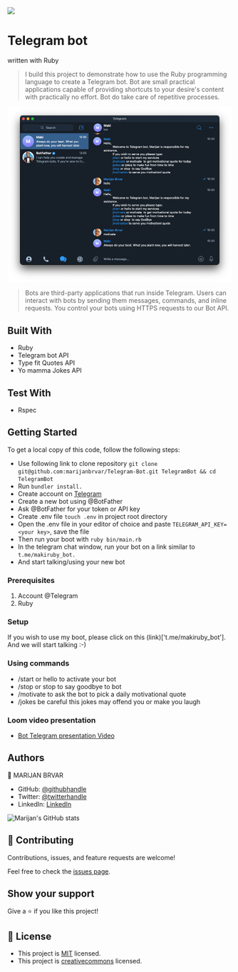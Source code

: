 ![](https://img.shields.io/badge/Microverse-blueviolet)

# Telegram bot

written with Ruby

> I build this project to demonstrate how to use the Ruby programming language to create a Telegram bot. Bot are small practical applications capable of providing shortcuts to your desire's content with practically no effort. Bot do take care of repetitive processes.

![screenshot](./app_screenshot.png)

> Bots are third-party applications that run inside Telegram. Users can interact with bots by sending them messages, commands, and inline requests. You control your bots using HTTPS requests to our Bot API.

## Built With

- Ruby
- Telegram bot API
- Type fit Quotes API
- Yo mamma Jokes API

## Test With
- Rspec

## Getting Started

To get a local copy of this code, follow the following steps:
- Use following link to clone repository `git clone git@github.com:marijanbrvar/Telegram-Bot.git TelegramBot && cd TelegramBot`
- Run `bundler install.`
- Create account on [Telegram]('https://telegram.org/')
- Create a new bot using @BotFather
- Ask @BotFather for your token or API key
- Create .env file `touch .env` in project root directory
- Open the .env file in your editor of choice and paste `TELEGRAM_API_KEY=<your key>`, save the file
- Then run your boot with `ruby bin/main.rb`
- In the telegram chat window, run your bot on a link similar to `t.me/makiruby_bot.`
- And start talking/using your new bot


### Prerequisites
1. Account @Telegram
2. Ruby

### Setup
If you wish to use my boot, please click on this (link)['t.me/makiruby_bot']. And we will start talking :-)

### Using commands
- /start or hello to activate your bot
- /stop or stop to say goodbye to bot
- /motivate to ask the bot to pick a daily motivational quote
- /jokes be careful this jokes may offend you or make you laugh

### Loom video presentation

- [Bot Telegram presentation Video]('https://www.loom.com/share/6585dc525b7e40a986f241dafa51db0f')

## Authors

👤 MARIJAN BRVAR

- GitHub: [@githubhandle](https://github.com/marijanbrvar)
- Twitter: [@twitterhandle](https://twitter.com/marijanbrvar)
- LinkedIn: [LinkedIn](https://linkedin.com/in/marijanbrvar)

![Marijan's GitHub stats](https://github-readme-stats.vercel.app/api?username=marijanbrvar&count_private=true&theme=dark&show_icons=true)

## 🤝 Contributing

Contributions, issues, and feature requests are welcome!

Feel free to check the [issues page](https://github.com/amiraabouhadid/project3_tictactoe/issues).

## Show your support

Give a ⭐️ if you like this project!


## 📝 License

- This project is [MIT](https://opensource.org/licenses/MIT) licensed.
- This project is [creativecommons](https://creativecommons.org/licenses/by-nc/4.0/) licensed.

